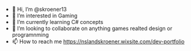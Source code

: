- 👋 Hi, I’m @skroener13
- 👀 I’m interested in Gaming 
- 🌱 I’m currently learning C# concepts 
- 💞️ I’m looking to collaborate on anything games realted design or programnming
- 📫 How to reach me https://nslandskroener.wixsite.com/dev-portfolio

<!---
skroener13/skroener13 is a ✨ special ✨ repository because its `README.md` (this file) appears on your GitHub profile.
You can click the Preview link to take a look at your changes.
--->
